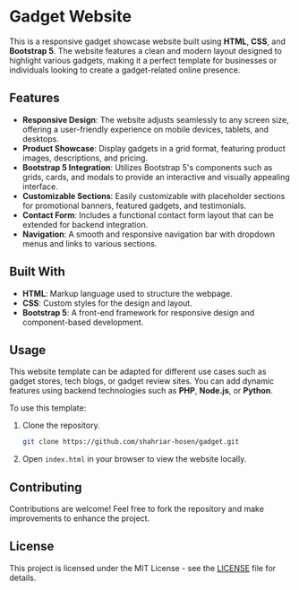
# Gadget Website

This is a responsive gadget showcase website built using **HTML**, **CSS**, and **Bootstrap 5**. The website features a clean and modern layout designed to highlight various gadgets, making it a perfect template for businesses or individuals looking to create a gadget-related online presence.

## Features
- **Responsive Design**: The website adjusts seamlessly to any screen size, offering a user-friendly experience on mobile devices, tablets, and desktops.
- **Product Showcase**: Display gadgets in a grid format, featuring product images, descriptions, and pricing.
- **Bootstrap 5 Integration**: Utilizes Bootstrap 5's components such as grids, cards, and modals to provide an interactive and visually appealing interface.
- **Customizable Sections**: Easily customizable with placeholder sections for promotional banners, featured gadgets, and testimonials.
- **Contact Form**: Includes a functional contact form layout that can be extended for backend integration.
- **Navigation**: A smooth and responsive navigation bar with dropdown menus and links to various sections.

## Built With
- **HTML**: Markup language used to structure the webpage.
- **CSS**: Custom styles for the design and layout.
- **Bootstrap 5**: A front-end framework for responsive design and component-based development.

## Usage
This website template can be adapted for different use cases such as gadget stores, tech blogs, or gadget review sites. You can add dynamic features using backend technologies such as **PHP**, **Node.js**, or **Python**.

To use this template:
1. Clone the repository.
   ```bash
   git clone https://github.com/shahriar-hosen/gadget.git
   ```
2. Open `index.html` in your browser to view the website locally.

## Contributing
Contributions are welcome! Feel free to fork the repository and make improvements to enhance the project.

## License
This project is licensed under the MIT License - see the [LICENSE](LICENSE) file for details.
